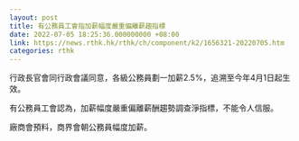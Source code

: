 ```yaml
---
layout: post
title: 有公務員工會指加薪幅度嚴重偏離薪趨指標
date: 2022-07-05 18:25:36.000000000 +08:00
link: https://news.rthk.hk/rthk/ch/component/k2/1656321-20220705.htm
categories: rthk
---
```


行政長官會同行政會議同意，各級公務員劃一加薪2.5%，追溯至今年4月1日起生效。

有公務員工會認為，加薪幅度嚴重偏離薪酬趨勢調查淨指標，不能令人信服。

廠商會預料，商界會朝公務員幅度加薪。
